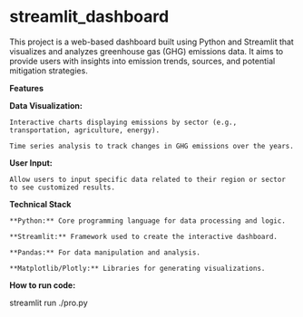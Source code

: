 # streamlit_dashboard
This project is a web-based dashboard built using Python and Streamlit that visualizes and analyzes greenhouse gas (GHG) emissions data. It aims to provide users with insights into emission trends, sources, and potential mitigation strategies.

**Features**

**Data Visualization:**

    Interactive charts displaying emissions by sector (e.g., transportation, agriculture, energy).
   
    Time series analysis to track changes in GHG emissions over the years.
   
**User Input:**

    Allow users to input specific data related to their region or sector to see customized results.
   
**Technical Stack**

    **Python:** Core programming language for data processing and logic.

    **Streamlit:** Framework used to create the interactive dashboard.
   
    **Pandas:** For data manipulation and analysis.
   
    **Matplotlib/Plotly:** Libraries for generating visualizations.
   

**How to run code:**

   streamlit run ./pro.py
